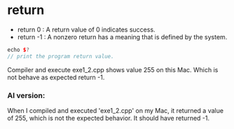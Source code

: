 # return

- return 0 : A return value of 0 indicates success.
- return -1 : A nonzero return has a meaning that is defined by the system.

```cpp
echo $?
// print the program return value.
```

Compiler and execute exe1_2.cpp shows value 255 on this Mac.
Which is not behave as expected return -1.

### AI version:

When I compiled and executed 'exe1_2.cpp' on my Mac, it returned a value of 255, which is not the expected behavior.
It should have returned -1.

